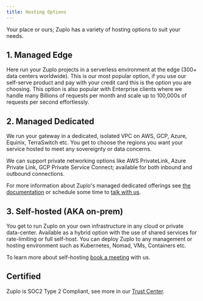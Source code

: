 ```yaml
---
title: Hosting Options
---
```


Your place or ours; Zuplo has a variety of hosting options to suit your needs.

## 1. Managed Edge

Here run your Zuplo projects in a serverless environment at the edge (300+ data
centers worldwide). This is our most popular option, if you use our self-serve
product and pay with your credit card this is the option you are choosing. This
option is also popular with Enterprise clients where we handle many Billions of
requests per month and scale up to 100,000s of requests per second effortlessly.

## 2. Managed Dedicated

We run your gateway in a dedicated, isolated VPC on AWS, GCP, Azure, Equinix,
TerraSwitch etc. You get to choose the regions you want your service hosted to
meet any sovereignty or data concerns.

We can support private networking options like AWS PrivateLink, Azure Private
Link, GCP Private Service Connect; available for both inbound and outbound
connections.

For more information about Zuplo's managed dedicated offerings see
[the documentation](../dedicated/overview.md) or schedule some time to
[talk with us](https://book.zuplo.com).

## 3. Self-hosted (AKA on-prem)

You get to run Zuplo on your own infrastructure in any cloud or private
data-center. Available as a hybrid option with the use of shared services for
rate-limiting or full self-host. You can deploy Zuplo to any management or
hosting environment such as Kubernetes, Nomad, VMs, Containers etc.

To learn more about self-hosting [book a meeting](https://zuplo.com/meeting)
with us.

## Certified

Zuplo is SOC2 Type 2 Compliant, see more in our
[Trust Center](https://trust.zuplo.com).
